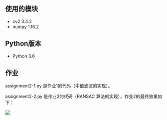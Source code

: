 使用的模块
---
- cv2 3.4.2
- numpy 1.16.2

Python版本
---
- Python 3.6

作业
---
assignment2-1.py 是作业1的代码（中值滤波的实现）。

assignment2-2.py 是作业2的代码（RANSAC 算法的实现），作业2的最终效果如下：

![](img/book_output.jpg)